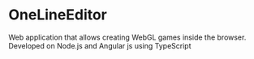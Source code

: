 # OneLineEditor
Web application that allows creating WebGL games inside the browser. Developed on Node.js and Angular js using TypeScript
